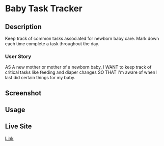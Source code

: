 # Baby Task Tracker

## Description

Keep track of common tasks associated for newborn baby care. Mark down each time complete a task throughout the day.

### User Story

AS A new mother or mother of a newborn baby,
I WANT to keep track of critical tasks like feeding and diaper changes
SO THAT I'm aware of when I last did certain things for my baby.

## Screenshot

## Usage

## Live Site

[Link](https://jdpasternak.github.io/baby-task-tracker/)

